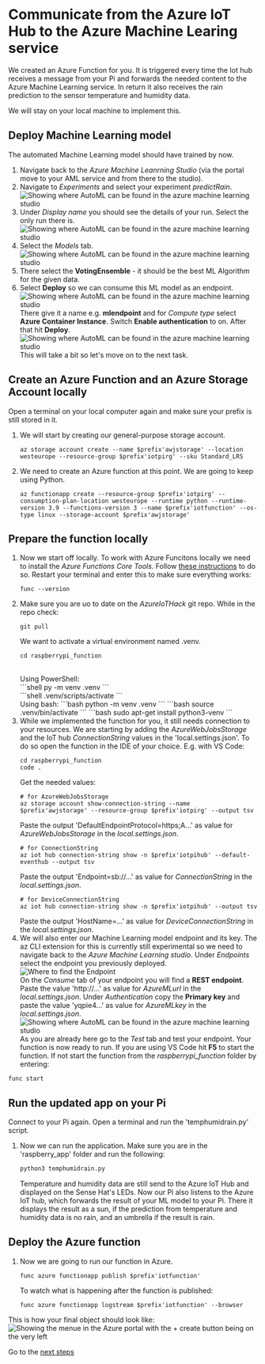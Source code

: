 # Communicate from the Azure IoT Hub to the Azure Machine Learing service

We created an Azure Function for you. It is triggered every time the Iot hub receives a message from your Pi and forwards the needed content to the Azure Machine Learning service. In return it also receives the rain prediction to the sensor temperature and humidity data.

We will stay on your local machine to implement this.

## Deploy Machine Learning model
The automated Machine Learning model should have trained by now. 
1. Navigate back to the *Azure Machine Leanrning Studio* (via the portal move to your AML service and from there to the studio).
1. Navigate to *Experiments* and select your experiment *predictRain*.
    ![Showing where AutoML can be found in the azure machine learning studio](/images/04experiments.png) <br>
1. Under *Display name* you should see the details of your run. Select the only run there is.
    ![Showing where AutoML can be found in the azure machine learning studio](/images/04model.png) <br>
1. Select the *Models* tab. <br>
    ![Showing where AutoML can be found in the azure machine learning studio](/images/04modeltap.png) <br>
1. There select the **VotingEnsemble** - it should be the best ML Algorithm for the given data.
1. Select **Deploy** so we can consume this ML model as an endpoint. 
    ![Showing where AutoML can be found in the azure machine learning studio](/images/04deploy.png) <br>
    There give it a name e.g. **mlendpoint** and for *Compute type* select **Azure Container Instance**. Switch **Enable authentication** to on. After that hit **Deploy**. 
    ![Showing where AutoML can be found in the azure machine learning studio](/images/04deploy1.png) <br>
This will take a bit so let's move on to the next task.


## Create an Azure Function and an Azure Storage Account locally
Open a terminal on your local computer again and make sure your prefix is still stored in it.
1. We will start by creating our general-purpose storage account.
    ```shell
    az storage account create --name $prefix'awjstorage' --location westeurope --resource-group $prefix'iotpirg' --sku Standard_LRS
    ```
1. We need to create an Azure function at this point. We are going to keep using Python.
    ```shell
    az functionapp create --resource-group $prefix'iotpirg' --consumption-plan-location westeurope --runtime python --runtime-version 3.9 --functions-version 3 --name $prefix'iotfunction' --os-type linux --storage-account $prefix'awjstorage'
    ```

## Prepare the function locally
1. Now we start off locally. To work with Azure Funcitons locally we need to install the *Azure Functions Core Tools*. Follow [these instructions](https://docs.microsoft.com/en-us/azure/azure-functions/functions-run-local?tabs=v3%2Cwindows%2Ccsharp%2Cportal%2Cbash%2Ckeda#v2) to do so.
    Restart your terminal and enter this to make sure everything works:
    ```shell
    func --version
    ```
1. Make sure you are uo to date on the *AzureIoTHack* git repo. While in the repo check:
    ```shell
    git pull
    ```
    We want to activate a virtual environment named .venv.
    ```shell
    cd raspberrypi_function
    ``` 
    <br>
    Using PowerShell:
    <br>
    ```shell
    py -m venv .venv
    ```
    <br>
    ```shell
    .venv/scripts/activate
    ```
    <br>
    Using bash:
        ```bash
        python -m venv .venv
        ```
        ```bash
        source .venv/bin/activate
        ```
        ```bash
        sudo apt-get install python3-venv
        ```
1. While we implemented the function for you, it still needs connection to your resources. We are starting by adding the *AzureWebJobsStorage* and the IoT hub *ConnectionString* values in the 'local.settings.json'. To do so open the function in the IDE of your choice. E.g. with VS Code:
    ```shell
    cd raspberrypi_function
    code .
    ```
    Get the needed values:
    ```shell
    # for AzureWebJobsStorage
    az storage account show-connection-string --name $prefix'awjstorage' --resource-group $prefix'iotpirg' --output tsv
    ```
    Paste the output 'DefaultEndpointProtocol=https;A...' as value for *AzureWebJobsStorage* in the *local.settings.json*.
    ```shell
    # for ConnectionString
    az iot hub connection-string show -n $prefix'iotpihub' --default-eventhub --output tsv
    ```
    Paste the output 'Endpoint=sb://...' as value for *ConnectionString* in the *local.settings.json*.
    ```shell
    # for DeviceConnectionString
    az iot hub connection-string show -n $prefix'iotpihub' --output tsv
    ```
    Paste the output 'HostName=...' as value for _DeviceConnectionString_ in the _local.settings.json_.
1.  We will also enter our Machine Learning model endpoint and its key.
    The az CLI extension for this is currently still experimental so we need to navigate back to the _Azure Machine Learning studio_.
    Under _Endpoints_ select the endpoint you previously deployed.
    ![Where to find the Endpoint](/images/01automlendoint.png) <br>
    On the _Consume_ tab of your endpoint you will find a **REST endpoint**. Paste the value 'http://...' as value for _AzureMLurl_ in the _local.settings.json_.
    Under _Authentication_ copy the **Primary key** and paste the value 'yqpie4...' as value for _AzureMLkey_ in the _local.settings.json_.
    ![Showing where AutoML can be found in the azure machine learning studio](/images/04basics.png) <br>
    As you are already here go to the _Test_ tab and test your endpoint.
    Your function is now ready to run. If you are using VS Code hit **F5** to start the function. If not start the function from the _raspberrypi_function_ folder by entering:
    
```shell
func start
```

## Run the updated app on your Pi
Connect to your Pi again. Open a terminal and run the 'temphumidrain.py' script.
1. Now we can run the application. Make sure you are in the 'raspberry_app' folder and run the following:
    ```bash
    python3 temphumidrain.py 
    ```
    Temperature and humidity data are still send to the Azure IoT Hub and displayed on the Sense Hat's LEDs.
    Now our Pi also listens to the Azure IoT hub, which forwards the result of your ML model to your Pi. There it displays the result as a sun, if the prediction from temperature and humidity data is no rain, and an umbrella if the result is rain.

## Deploy the Azure function
1. Now we are going to run our function in Azure.
    ```shell
    func azure functionapp publish $prefix'iotfunction'
    ```
    To watch what is happening after the function is published:
    ```shell
    func azure functionapp logstream $prefix'iotfunction' --browser
    ```

This is how your final object should look like:
![Showing the menue in the Azure portal with the + create button being on the very left](/images/architecture.png)

Go to the [next steps](./06_pi_cicd.md)



